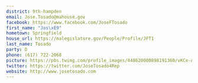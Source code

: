 ```yaml
---
district: 9th-hampden
email: Jose.Tosado@mahouse.gov
facebook: https://www.facebook.com/JoseFTosado
first_name: "Jos\xE9"
hometown: Springfield
house_url: https://malegislature.gov/People/Profile/JFT1
last_name: Tosado
party: D
phone: (617) 722-2060
picture: https://pbs.twimg.com/profile_images/448620008898191360/vKCe-Aan_400x400.jpeg
twitter: https://twitter.com/JoseTosado4Rep
website: http://www.josetosado.com
---
```

